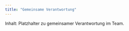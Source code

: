 ```yaml
---
title: "Gemeinsame Verantwortung"
---
```


Inhalt: Platzhalter zu gemeinsamer Verantwortung im Team.
